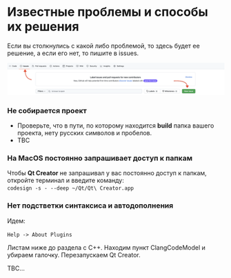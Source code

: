 # Известные проблемы и способы их решения   

Если вы столкнулись с какой либо проблемой, то здесь будет ее решение, а если его нет, то пишите в issues.  

![issues](../tech-pictures/issue.png)  


### Не собирается проект  

* Проверьте, что в пути, по которому находится **build** папка вашего проекта, нету русских символов и пробелов.  
* TBC


### На MacOS постоянно запрашивает доступ к папкам

Чтобы **Qt Creator** не запрашивал у вас постоянно доступ к папкам, откройте терминал и введите команду:  
`codesign -s - --deep ~/Qt/Qt\ Creator.app`  

### Нет подстветки синтаксиса и автодополнения  

Идем: 

`Help -> About Plugins`  

Листам ниже до раздела с C++. Находим пункт ClangCodeModel и убираем галочку. Перезапускаем Qt Creator.  

TBC...